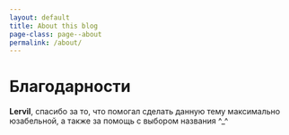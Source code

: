 ```yaml
---
layout: default
title: About this blog
page-class: page--about
permalink: /about/
---
```


# Благодарности

**Lervil**, спасибо за то, что помогал сделать данную тему максимально юзабельной, а также за помощь с выбором названия ^_^
